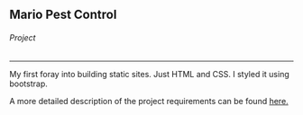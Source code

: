 Mario Pest Control
------------------

###### Project

---

My first foray into building static sites. Just HTML and CSS. I styled it using bootstrap.

A more detailed description of the project requirements can be found [here.](https://coursework.vschool.io/goomba-pest-control/)